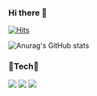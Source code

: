 ### Hi there 👋
[![Hits](https://hits.seeyoufarm.com/api/count/incr/badge.svg?url=https%3A%2F%2Fgithub.com%2Fhamtorililil&count_bg=%23A739E6&title_bg=%23640081&icon=&icon_color=%23E7E7E7&title=hits&edge_flat=false)](https://hits.seeyoufarm.com)

![Anurag's GitHub stats](https://github-readme-stats.vercel.app/api?username=hamtorililil&show_icons=true&theme=tokyonight)
<h3> 🌱Tech🌱 </h3>
<img src="https://img.shields.io/badge/HTML5-E34F26?style=flat-square&logo=HTML5&logoColor=FFFFFF">
<img src="https://img.shields.io/badge/Java-007396?style=flat-square&logo=Java&logoColor=000000" >
<img src="https://img.shields.io/badge/JavaScript-F7DF1E?style=flat-square&logo=JavaScript&logoColor=000000">





